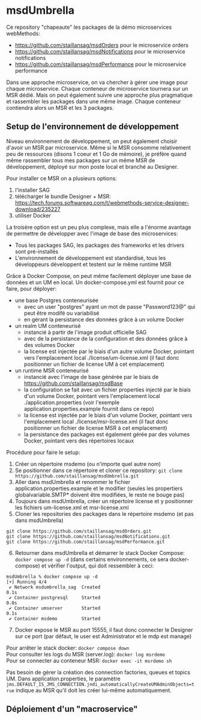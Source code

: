 # msdUmbrella

Ce repository "chapeaute" les packages de la démo microservices webMethods:
-   https://github.com/staillansag/msdOrders pour le microservice orders
-   https://github.com/staillansag/msdNotifications pour le microservice notifications
-   https://github.com/staillansag/msdPerformance pour le microservice performance

Dans une approche microservice, on va chercher à gérer une image pour chaque microservice. Chaque conteneur de microservice tournera sur un MSR dédié.
Mais on peut également suivre une approche plus pragmatique et rassembler les packages dans une même image. Chaque conteneur contiendra alors un MSR et les 3 packages.

##  Setup de l'environnement de développement

Niveau environnement de développement, on peut également choisir d'avoir un MSR par microservice.  Même si le MSR consomme relativement peu de ressources (disons 1 coeur et 1 Go de mémoire), je préfère quand même rassembler tous mes packages sur un même MSR de développement, déployé sur mon poste local et branché au Designer.  

Pour installer ce MSR on a plusieurs options:
1.  l'installer SAG
2.  télécharger le bundle Designer + MSR: https://tech.forums.softwareag.com/t/webmethods-service-designer-download/235227
3.  utiliser Docker

La troisère option est un peu plus complexe, mais elle a l'énorme avantage de permettre de développer avec l'image de base des microservices:
-   Tous les packages SAG, les packages des frameworks et les drivers sont pré-installés
-   L'environnement de développement est standardisé, tous les développeurs développent et testent sur le même runtime MSR

Grâce à Docker Compose, on peut même facilement déployer une base de données et un UM en local.  Un docker-compose.yml est fournit pour ce faire, pour déployer:
-   une base Postgres conteneurisée
    -   avec un user "postgres" ayant un mot de passe "Password123@" qui peut être modifé ou variabilisé
    -   en gérant la persistance des données grâce à un volume Docker
-   un realm UM conteneurisé
    -   instancié à partir de l'image produit officielle SAG
    -   avec de la persistance de la configuration et des données grâce à des volumes Docker
    -   la license est injectée par le biais d'un autre volume Docker, pointant vers l'emplacement local ./license/um-license.xml (il faut donc positionner un fichier de license UM à cet emplacement)
-   un runtime MSR conteneurisé
    -   instancié avec l'image de base générée par le biais de https://github.com/staillansag/msdBase
    -   la configuration se fait avec un fichier properties injecté par le biais d'un volume Docker, pointant vers l'emplacement local ./application.properties (voir l'exemple application.properties.example fournit dans ce repo)
    -   la license est injectée par le biais d'un volume Docker, pointant vers l'emplacement local ./license/msr-license.xml (il faut donc positionner un fichier de license MSR à cet emplacement)
    -   la persistance des packages est également gérée par des volumes Docker, pointant vers des répertoires locaux

Procédure pour faire le setup:
1.  Créer un répertoire msdemo (ou n'importe quel autre nom)
2.  Se positionner dans ce répertoire et cloner ce repository: `git clone https://github.com/staillansag/msdUmbrella.git`
3.  Aller dans msdUmbrella et renommer le fichier application.properties.example et le modifier (seules les propertiers globalvariable.SMTP* doivent être modifiées, le reste ne bouge pas)
4.  Toujours dans msdUmbrella, créer un répertoire license et y positionner les fichiers um-license.xml et msr-license.xml
5.  Cloner les repositories des packages dans le répertoire msdemo (et pas dans msdUmbrella)
```
git clone https://github.com/staillansag/msdOrders.git
git clone https://github.com/staillansag/msdNotifications.git
git clone https://github.com/staillansag/msdPerformance.git
```
6.  Retourner dans msdUmbrella et démarrer le stack Docker Compose: `docker compose up -d` (dans certains environnements, ce sera docker-compose) et vérifier l'output, qui doit ressembler à ceci:
```
msdUmbrella % docker compose up -d
[+] Running 4/4
 ✔ Network msdumbrella_sag  Created                                                                                                                                                                                                      0.1s
 ✔ Container postgresql     Started                                                                                                                                                                                                      0.0s
 ✔ Container umserver       Started                                                                                                                                                                                                      0.1s
 ✔ Container msdemo         Started
```
7.  Docker expose le MSR au port 15555, il faut donc connecter le Designer sur ce port (par défaut, le user est Administrator et le mdp est manage)

Pour arrêter le stack docker: `docker compose down`  
Pour consulter les logs du MSR (server.log): `docker log msrdemo`  
Pour se connecter au conteneur MSR: `docker exec -it msrdemo sh`  

Pas besoin de gérer la création des connection factories, queues et topics UM. Dans application.properties, le paramètre `jms.DEFAULT_IS_JMS_CONNECTION.jndi_automaticallyCreateUMAdminObjects=true` indique au MSR qu'il doit les créer lui-même automatiquement.  


##  Déploiement d'un "macroservice"
